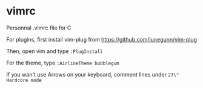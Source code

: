 # vimrc
Personnal .vimrc file for C

For plugins, first install vim-plug from https://github.com/junegunn/vim-plug

Then, open vim and type ``` :PlugInstall ```

For the theme, type ``` :AirlineTheme bubblegum ```

If you wan't use Arrows on your keyboard, comment lines under ``` 27\" Hardcore mode ```
